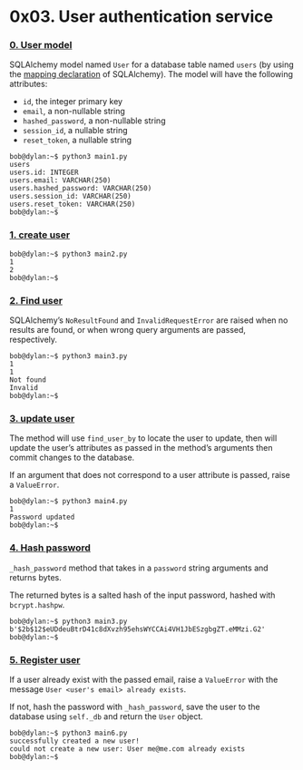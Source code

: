 # 0x03. User authentication service
### [0. User model](user.py)
SQLAlchemy model named  `User`  for a database table named  `users`  (by using the  [mapping declaration](https://intranet.alxswe.com/rltoken/-a69l-rGqoFdXnnu6qfKdA "mapping declaration")  of SQLAlchemy).
The model will have the following attributes:
-   `id`, the integer primary key
-   `email`, a non-nullable string
-   `hashed_password`, a non-nullable string
-   `session_id`, a nullable string
-   `reset_token`, a nullable string

```
bob@dylan:~$ python3 main1.py
users
users.id: INTEGER
users.email: VARCHAR(250)
users.hashed_password: VARCHAR(250)
users.session_id: VARCHAR(250)
users.reset_token: VARCHAR(250)
bob@dylan:~$ 
```
### [1. create user](main2.py)
```
bob@dylan:~$ python3 main2.py
1
2
bob@dylan:~$
```

### [2. Find user](main3.py)
SQLAlchemy’s  `NoResultFound`  and  `InvalidRequestError`  are raised when no results are found, or when wrong query arguments are passed, respectively.
```
bob@dylan:~$ python3 main3.py
1
1
Not found
Invalid
bob@dylan:~$ 
```

### [3. update user](main4.py)

The method will use  `find_user_by`  to locate the user to update, then will update the user’s attributes as passed in the method’s arguments then commit changes to the database.

If an argument that does not correspond to a user attribute is passed, raise a  `ValueError`.

```
bob@dylan:~$ python3 main4.py
1
Password updated
bob@dylan:~$ 
```

### [4. Hash password](main5.py)

`_hash_password`  method that takes in a  `password`  string arguments and returns bytes.

The returned bytes is a salted hash of the input password, hashed with  `bcrypt.hashpw`.

```
bob@dylan:~$ python3 main3.py
b'$2b$12$eUDdeuBtrD41c8dXvzh95ehsWYCCAi4VH1JbESzgbgZT.eMMzi.G2'
bob@dylan:~$
```

### [5. Register user](main6.py)
If a user already exist with the passed email, raise a  `ValueError`  with the message  `User <user's email> already exists`.

If not, hash the password with  `_hash_password`, save the user to the database using  `self._db`  and return the  `User`  object.

```
bob@dylan:~$ python3 main6.py
successfully created a new user!
could not create a new user: User me@me.com already exists
bob@dylan:~$
```
